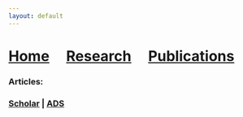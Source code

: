 ```yaml
---
layout: default
---
```

# [Home](index)  &nbsp; &nbsp;  [Research](Research)  &nbsp; &nbsp;  [Publications](Pub) 





### Articles: 
### [Scholar](https://scholar.google.ca/citations?user=KCgpd4UAAAAJ&hl=en) | [ADS](https://ui.adsabs.harvard.edu/search/p_=0&q=%3Dauthor%3A%22Shalaby%2C%20Mohamad%22&sort=date%20desc%2C%20bibcode%20desc)


